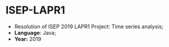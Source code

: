 # ISEP-LAPR1
* Resolution of ISEP 2019 LAPR1 Project: Time series analysis;
* **Language**: Java;
* **Year:** 2019
